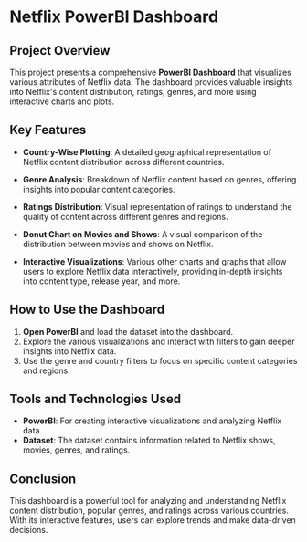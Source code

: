
# Netflix PowerBI Dashboard

## Project Overview

This project presents a comprehensive **PowerBI Dashboard** that visualizes various attributes of Netflix data. The dashboard provides valuable insights into Netflix's content distribution, ratings, genres, and more using interactive charts and plots.

## Key Features

- **Country-Wise Plotting**: A detailed geographical representation of Netflix content distribution across different countries.
  
- **Genre Analysis**: Breakdown of Netflix content based on genres, offering insights into popular content categories.

- **Ratings Distribution**: Visual representation of ratings to understand the quality of content across different genres and regions.
  
- **Donut Chart on Movies and Shows**: A visual comparison of the distribution between movies and shows on Netflix.

- **Interactive Visualizations**: Various other charts and graphs that allow users to explore Netflix data interactively, providing in-depth insights into content type, release year, and more.

## How to Use the Dashboard

1. **Open PowerBI** and load the dataset into the dashboard.
2. Explore the various visualizations and interact with filters to gain deeper insights into Netflix data.
3. Use the genre and country filters to focus on specific content categories and regions.

## Tools and Technologies Used

- **PowerBI**: For creating interactive visualizations and analyzing Netflix data.
- **Dataset**: The dataset contains information related to Netflix shows, movies, genres, and ratings.

## Conclusion

This dashboard is a powerful tool for analyzing and understanding Netflix content distribution, popular genres, and ratings across various countries. With its interactive features, users can explore trends and make data-driven decisions.
